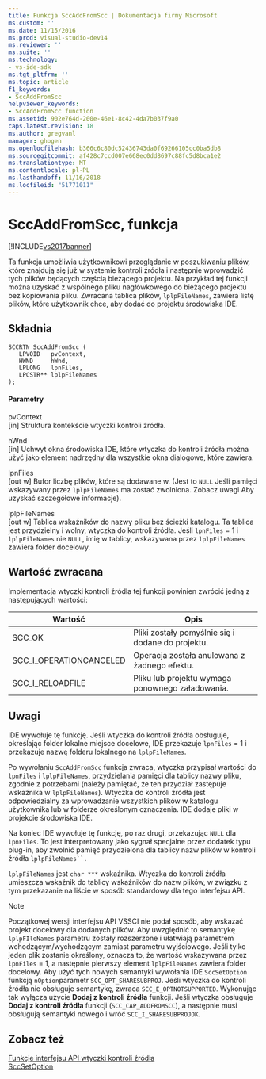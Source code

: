 ```yaml
---
title: Funkcja SccAddFromScc | Dokumentacja firmy Microsoft
ms.custom: ''
ms.date: 11/15/2016
ms.prod: visual-studio-dev14
ms.reviewer: ''
ms.suite: ''
ms.technology:
- vs-ide-sdk
ms.tgt_pltfrm: ''
ms.topic: article
f1_keywords:
- SccAddFromScc
helpviewer_keywords:
- SccAddFromScc function
ms.assetid: 902e764d-200e-46e1-8c42-4da7b037f9a0
caps.latest.revision: 18
ms.author: gregvanl
manager: ghogen
ms.openlocfilehash: b366c6c80dc52436743da0f69266105cc0ba5db8
ms.sourcegitcommit: af428c7ccd007e668ec0dd8697c88fc5d8bca1e2
ms.translationtype: MT
ms.contentlocale: pl-PL
ms.lasthandoff: 11/16/2018
ms.locfileid: "51771011"
---
```

# <a name="sccaddfromscc-function"></a>SccAddFromScc, funkcja
[!INCLUDE[vs2017banner](../includes/vs2017banner.md)]

Ta funkcja umożliwia użytkownikowi przeglądanie w poszukiwaniu plików, które znajdują się już w systemie kontroli źródła i następnie wprowadzić tych plików będących częścią bieżącego projektu. Na przykład tej funkcji można uzyskać z wspólnego pliku nagłówkowego do bieżącego projektu bez kopiowania pliku. Zwracana tablica plików, `lplpFileNames`, zawiera listę plików, które użytkownik chce, aby dodać do projektu środowiska IDE.  
  
## <a name="syntax"></a>Składnia  
  
```cpp#  
SCCRTN SccAddFromScc (  
   LPVOID   pvContext,  
   HWND     hWnd,  
   LPLONG   lpnFiles,  
   LPCSTR** lplpFileNames  
);  
```  
  
#### <a name="parameters"></a>Parametry  
 pvContext  
 [in] Struktura kontekście wtyczki kontroli źródła.  
  
 hWnd  
 [in] Uchwyt okna środowiska IDE, które wtyczka do kontroli źródła można użyć jako element nadrzędny dla wszystkie okna dialogowe, które zawiera.  
  
 lpnFiles  
 [out w] Bufor liczbę plików, które są dodawane w. (Jest to `NULL` Jeśli pamięci wskazywany przez `lplpFileNames` ma zostać zwolniona. Zobacz uwagi Aby uzyskać szczegółowe informacje).  
  
 lplpFileNames  
 [out w] Tablica wskaźników do nazwy pliku bez ścieżki katalogu. Ta tablica jest przydzielny i wolny, wtyczka do kontroli źródła. Jeśli `lpnFiles` = 1 i `lplpFileNames` nie `NULL`, imię w tablicy, wskazywana przez `lplpFileNames` zawiera folder docelowy.  
  
## <a name="return-value"></a>Wartość zwracana  
 Implementacja wtyczki kontroli źródła tej funkcji powinien zwrócić jedną z następujących wartości:  
  
|Wartość|Opis|  
|-----------|-----------------|  
|SCC_OK|Pliki zostały pomyślnie się i dodane do projektu.|  
|SCC_I_OPERATIONCANCELED|Operacja została anulowana z żadnego efektu.|  
|SCC_I_RELOADFILE|Pliku lub projektu wymaga ponownego załadowania.|  
  
## <a name="remarks"></a>Uwagi  
 IDE wywołuje tę funkcję. Jeśli wtyczka do kontroli źródła obsługuje, określając folder lokalne miejsce docelowe, IDE przekazuje `lpnFiles` = 1 i przekazuje nazwę folderu lokalnego na `lplpFileNames`.  
  
 Po wywołaniu `SccAddFromScc` funkcja zwraca, wtyczka przypisał wartości do `lpnFiles` i `lplpFileNames`, przydzielania pamięci dla tablicy nazwy pliku, zgodnie z potrzebami (należy pamiętać, że ten przydział zastępuje wskaźnika w `lplpFileNames`). Wtyczka do kontroli źródła jest odpowiedzialny za wprowadzanie wszystkich plików w katalogu użytkownika lub w folderze określonym oznaczenia. IDE dodaje pliki w projekcie środowiska IDE.  
  
 Na koniec IDE wywołuje tę funkcję, po raz drugi, przekazując `NULL` dla `lpnFiles`. To jest interpretowany jako sygnał specjalne przez dodatek typu plug-in, aby zwolnić pamięć przydzielona dla tablicy nazw plików w kontroli źródła `lplpFileNames``.`  
  
 `lplpFileNames` jest `char ***` wskaźnika. Wtyczka do kontroli źródła umieszcza wskaźnik do tablicy wskaźników do nazw plików, w związku z tym przekazanie na liście w sposób standardowy dla tego interfejsu API.  
  
> [!NOTE]
>  Początkowej wersji interfejsu API VSSCI nie podał sposób, aby wskazać projekt docelowy dla dodanych plików. Aby uwzględnić to semantykę `lplpFIleNames` parametru zostały rozszerzone i ułatwiają parametrem wchodzącym/wychodzącym zamiast parametru wyjściowego. Jeśli tylko jeden plik zostanie określony, oznacza to, że wartość wskazywana przez `lpnFiles` = 1, a następnie pierwszy element `lplpFileNames` zawiera folder docelowy. Aby użyć tych nowych semantyki wywołania IDE `SccSetOption` funkcją `nOption`parametr `SCC_OPT_SHARESUBPROJ`. Jeśli wtyczka do kontroli źródła nie obsługuje semantykę, zwraca `SCC_E_OPTNOTSUPPORTED`. Wykonując tak wyłącza użycie **Dodaj z kontroli źródła** funkcji. Jeśli wtyczka obsługuje **Dodaj z kontroli źródła** funkcji (`SCC_CAP_ADDFROMSCC`), a następnie musi obsługują semantyki nowego i wróć `SCC_I_SHARESUBPROJOK`.  
  
## <a name="see-also"></a>Zobacz też  
 [Funkcje interfejsu API wtyczki kontroli źródła](../extensibility/source-control-plug-in-api-functions.md)   
 [SccSetOption](../extensibility/sccsetoption-function.md)

